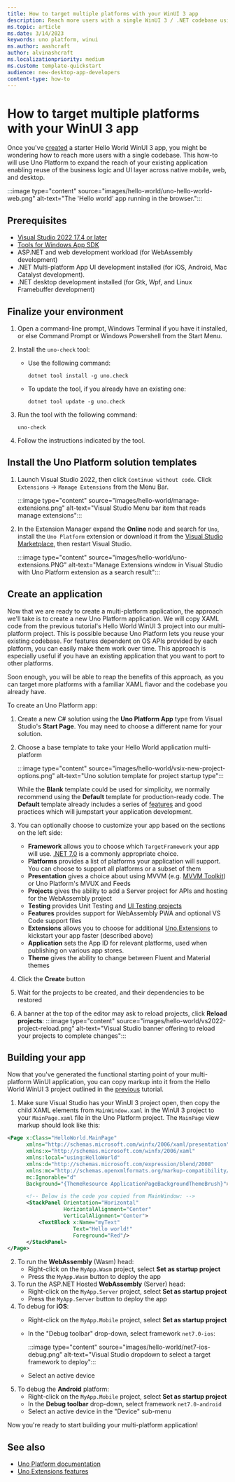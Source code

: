 ```yaml
---
title: How to target multiple platforms with your WinUI 3 app
description: Reach more users with a single WinUI 3 / .NET codebase using Uno Platform.
ms.topic: article
ms.date: 3/14/2023
keywords: uno platform, winui
ms.author: aashcraft
author: alvinashcraft
ms.localizationpriority: medium
ms.custom: template-quickstart
audience: new-desktop-app-developers
content-type: how-to
---
```


# How to target multiple platforms with your WinUI 3 app

Once you've [created](/hub/apps/how-tos/hello-world-winui3.md) a starter Hello World WinUI 3 app, you might be wondering how to reach more users with a single codebase. This how-to will use Uno Platform to expand the reach of your existing application enabling reuse of the business logic and UI layer across native mobile, web, and desktop.

:::image type="content" source="images/hello-world/uno-hello-world-web.png" alt-text="The 'Hello world' app running in the browser.":::

## Prerequisites

- [Visual Studio 2022 17.4 or later](https://visualstudio.microsoft.com/#vs-section)
- [Tools for Windows App SDK](../windows-app-sdk/set-up-your-development-environment.md)
- ASP.NET and web development workload (for WebAssembly development)
- .NET Multi-platform App UI development installed (for iOS, Android, Mac Catalyst development).
- .NET desktop development installed (for Gtk, Wpf, and Linux Framebuffer development)

## Finalize your environment

1. Open a command-line prompt, Windows Terminal if you have it installed, or else Command Prompt or Windows Powershell from the Start Menu.

2. Install the `uno-check` tool:
    - Use the following command:

        `dotnet tool install -g uno.check`

    - To update the tool, if you already have an existing one:

        `dotnet tool update -g uno.check`

3. Run the tool with the following command:

    `uno-check`

4. Follow the instructions indicated by the tool.

## Install the Uno Platform solution templates

1. Launch Visual Studio 2022, then click `Continue without code`. Click `Extensions` -> `Manage Extensions` from the Menu Bar.

    :::image type="content" source="images/hello-world/manage-extensions.png" alt-text="Visual Studio Menu bar item that reads manage extensions":::

2. In the Extension Manager expand the **Online** node and search for `Uno`, install the `Uno Platform` extension or download it from the [Visual Studio Marketplace](https://marketplace.visualstudio.com/items?itemName=unoplatform.uno-platform-addin-2022), then restart Visual Studio.

    :::image type="content" source="images/hello-world/uno-extensions.PNG" alt-text="Manage Extensions window in Visual Studio with Uno Platform extension as a search result":::

## Create an application

Now that we are ready to create a multi-platform application, the approach we'll take is to create a new Uno Platform application. We will copy XAML code from the previous tutorial's Hello World WinUI 3 project into our multi-platform project. This is possible because Uno Platform lets you reuse your existing codebase. For features dependent on OS APIs provided by each platform, you can easily make them work over time. This approach is especially useful if you have an existing application that you want to port to other platforms.

Soon enough, you will be able to reap the benefits of this approach, as you can target more platforms with a familiar XAML flavor and the codebase you already have.

To create an Uno Platform app:

1. Create a new C# solution using the **Uno Platform App** type from Visual Studio's **Start Page**. You may need to choose a different name for your solution.

2. Choose a base template to take your Hello World application multi-platform

    :::image type="content" source="images/hello-world/vsix-new-project-options.png" alt-text="Uno solution template for project startup type":::

    While the **Blank** template could be used for simplicity, we normally recommend using the **Default** template for production-ready code. The **Default** template already includes a series of [features](https://platform.uno/docs/articles/external/uno.extensions/doc/ExtensionsOverview.html#learn-about-unoextensions-features) and good practices which will jumpstart your application development.

3. You can optionally choose to customize your app based on the sections on the left side:
    - **Framework** allows you to choose which `TargetFramework` your app will use. [.NET 7.0](https://dotnet.microsoft.com/download/dotnet/7.0) is a commonly appropriate choice.
    - **Platforms** provides a list of platforms your application will support. You can choose to support all platforms or a subset of them
    - **Presentation** gives a choice about using MVVM (e.g. [MVVM Toolkit](/dotnet/communitytoolkit/mvvm/)) or Uno Platform's MVUX and Feeds
    - **Projects** gives the ability to add a Server project for APIs and hosting for the WebAssembly project
    - **Testing** provides Unit Testing and [UI Testing projects](https://github.com/unoplatform/Uno.UITest)
    - **Features** provides support for WebAssembly PWA and optional VS Code support files
    - **Extensions** allows you to choose for additional [Uno.Extensions](https://github.com/unoplatform/uno.extensions) to kickstart your app faster (described above)
    - **Application** sets the App ID for relevant platforms, used when publishing on various app stores.
    - **Theme** gives the ability to change between Fluent and Material themes

4. Click the **Create** button

5. Wait for the projects to be created, and their dependencies to be restored

6. A banner at the top of the editor may ask to reload projects, click **Reload projects**:
    :::image type="content" source="images/hello-world/vs2022-project-reload.png" alt-text="Visual Studio banner offering to reload your projects to complete changes":::

## Building your app

Now that you've generated the functional starting point of your multi-platform WinUI application, you can copy markup into it from the Hello World WinUI 3 project outlined in the [previous](/hub/apps/how-tos/hello-world-winui3.md) tutorial.

1. Make sure Visual Studio has your WinUI 3 project open, then copy the child XAML elements from `MainWindow.xaml` in the WinUI 3 project to your `MainPage.xaml` file in the Uno Platform project. The `MainPage` view markup should look like this:

```xml
<Page x:Class="HelloWorld.MainPage"
	  xmlns="http://schemas.microsoft.com/winfx/2006/xaml/presentation"
	  xmlns:x="http://schemas.microsoft.com/winfx/2006/xaml"
	  xmlns:local="using:HelloWorld"
	  xmlns:d="http://schemas.microsoft.com/expression/blend/2008"
	  xmlns:mc="http://schemas.openxmlformats.org/markup-compatibility/2006"
	  mc:Ignorable="d"
	  Background="{ThemeResource ApplicationPageBackgroundThemeBrush}">

      <!-- Below is the code you copied from MainWindow: -->
      <StackPanel Orientation="Horizontal"
                  HorizontalAlignment="Center"
                  VerticalAlignment="Center">
          <TextBlock x:Name="myText" 
                     Text="Hello world!"
                     Foreground="Red"/>
      </StackPanel>
</Page>
```



2. To run the **WebAssembly** (Wasm) head:
    - Right-click on the `MyApp.Wasm` project, select **Set as startup project**
    - Press the `MyApp.Wasm` button to deploy the app
3. To run the ASP.NET Hosted **WebAssembly** (Server) head:
    - Right-click on the `MyApp.Server` project, select **Set as startup project**
    - Press the `MyApp.Server` button to deploy the app
4. To debug for **iOS**:
    - Right-click on the `MyApp.Mobile` project, select **Set as startup project**
    - In the "Debug toolbar" drop-down, select framework `net7.0-ios`:

      :::image type="content" source="images/hello-world/net7-ios-debug.png" alt-text="Visual Studio dropdown to select a target framework to deploy":::

    - Select an active device
5. To debug the **Android** platform:
    - Right-click on the `MyApp.Mobile` project, select **Set as startup project**
    - In the **Debug toolbar** drop-down, select framework `net7.0-android`
    - Select an active device in the "Device" sub-menu

Now you're ready to start building your multi-platform application!


## See also

- [Uno Platform documentation](https://platform.uno/docs/articles/intro.html)
- [Uno Extensions features](https://platform.uno/docs/articles/external/uno.extensions/doc/ExtensionsOverview.html#learn-about-unoextensions-features)
